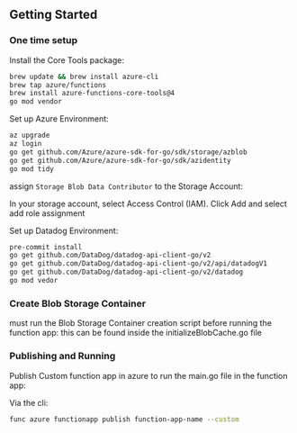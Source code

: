 ## Getting Started

### One time setup

Install the Core Tools package:
```bash
brew update && brew install azure-cli
brew tap azure/functions
brew install azure-functions-core-tools@4
go mod vendor
```

Set up Azure Environment:
```bash
az upgrade
az login
go get github.com/Azure/azure-sdk-for-go/sdk/storage/azblob
go get github.com/Azure/azure-sdk-for-go/sdk/azidentity
go mod tidy
```
assign `Storage Blob Data Contributor` to the Storage Account:

In your storage account, select Access Control (IAM). Click Add and select add role assignment

Set up Datadog Environment:
```bash
pre-commit install
go get github.com/DataDog/datadog-api-client-go/v2
go get github.com/DataDog/datadog-api-client-go/v2/api/datadogV1
go get github.com/DataDog/datadog-api-client-go/v2/datadog
go mod vedor
```

### Create Blob Storage Container

must run the Blob Storage Container creation script before running the function app:
this can be found inside the initializeBlobCache.go file

### Publishing and Running
Publish Custom function app in azure to run the main.go file in the function app:

Via the cli:
```bash
func azure functionapp publish function-app-name --custom
```
